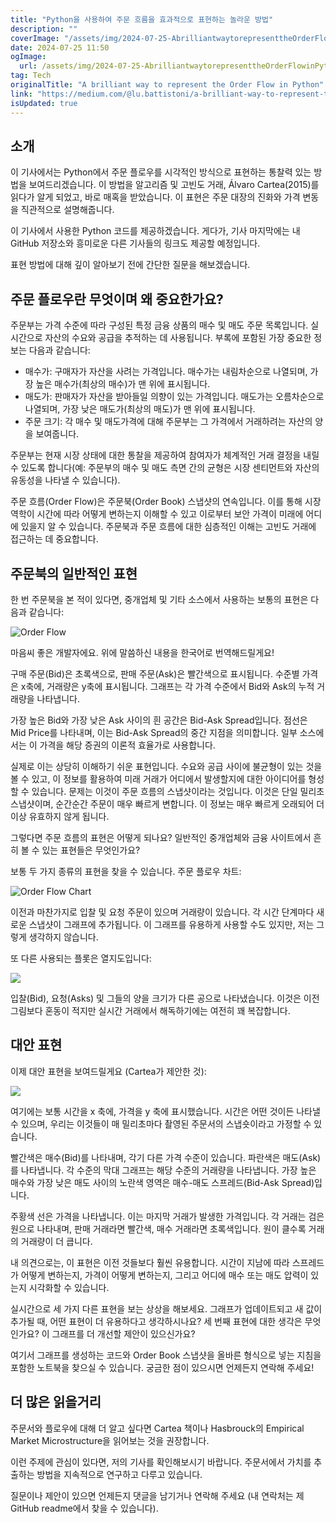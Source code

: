 ```yaml
---
title: "Python을 사용하여 주문 흐름을 효과적으로 표현하는 놀라운 방법"
description: ""
coverImage: "/assets/img/2024-07-25-AbrilliantwaytorepresenttheOrderFlowinPython_0.png"
date: 2024-07-25 11:50
ogImage: 
  url: /assets/img/2024-07-25-AbrilliantwaytorepresenttheOrderFlowinPython_0.png
tag: Tech
originalTitle: "A brilliant way to represent the Order Flow in Python"
link: "https://medium.com/@lu.battistoni/a-brilliant-way-to-represent-the-order-flow-in-python-fb96318e1070"
isUpdated: true
---
```





## 소개

이 기사에서는 Python에서 주문 플로우를 시각적인 방식으로 표현하는 통찰력 있는 방법을 보여드리겠습니다. 이 방법을 알고리즘 및 고빈도 거래, Álvaro Cartea(2015)를 읽다가 알게 되었고, 바로 매혹을 받았습니다. 이 표현은 주문 대장의 진화와 가격 변동을 직관적으로 설명해줍니다.

이 기사에서 사용한 Python 코드를 제공하겠습니다. 게다가, 기사 마지막에는 내 GitHub 저장소와 흥미로운 다른 기사들의 링크도 제공할 예정입니다.

표현 방법에 대해 깊이 알아보기 전에 간단한 질문을 해보겠습니다.

<div class="content-ad"></div>

## 주문 플로우란 무엇이며 왜 중요한가요?

주문부는 가격 수준에 따라 구성된 특정 금융 상품의 매수 및 매도 주문 목록입니다. 실시간으로 자산의 수요와 공급을 추적하는 데 사용됩니다. 부록에 포함된 가장 중요한 정보는 다음과 같습니다:

- 매수가: 구매자가 자산을 사려는 가격입니다. 매수가는 내림차순으로 나열되며, 가장 높은 매수가(최상의 매수)가 맨 위에 표시됩니다.
- 매도가: 판매자가 자산을 받아들일 의향이 있는 가격입니다. 매도가는 오름차순으로 나열되며, 가장 낮은 매도가(최상의 매도)가 맨 위에 표시됩니다.
- 주문 크기: 각 매수 및 매도가격에 대해 주문부는 그 가격에서 거래하려는 자산의 양을 보여줍니다.

주문부는 현재 시장 상태에 대한 통찰을 제공하여 참여자가 체계적인 거래 결정을 내릴 수 있도록 합니다(예: 주문부의 매수 및 매도 측면 간의 균형은 시장 센티먼트와 자산의 유동성을 나타낼 수 있습니다).

<div class="content-ad"></div>

주문 흐름(Order Flow)은 주문북(Order Book) 스냅샷의 연속입니다. 이를 통해 시장 역학이 시간에 따라 어떻게 변하는지 이해할 수 있고 이로부터 보안 가격이 미래에 어디에 있을지 알 수 있습니다. 주문북과 주문 흐름에 대한 심층적인 이해는 고빈도 거래에 접근하는 데 중요합니다.

## 주문북의 일반적인 표현

한 번 주문북을 본 적이 있다면, 중개업체 및 기타 소스에서 사용하는 보통의 표현은 다음과 같습니다:

![Order Flow](/assets/img/2024-07-25-AbrilliantwaytorepresenttheOrderFlowinPython_0.png)

<div class="content-ad"></div>

마음씨 좋은 개발자에요. 위에 말씀하신 내용을 한국어로 번역해드릴게요!

구매 주문(Bid)은 초록색으로, 판매 주문(Ask)은 빨간색으로 표시됩니다. 수준별 가격은 x축에, 거래량은 y축에 표시됩니다. 그래프는 각 가격 수준에서 Bid와 Ask의 누적 거래량을 나타냅니다.

가장 높은 Bid와 가장 낮은 Ask 사이의 흰 공간은 Bid-Ask Spread입니다. 점선은 Mid Price를 나타내며, 이는 Bid-Ask Spread의 중간 지점을 의미합니다. 일부 소스에서는 이 가격을 해당 증권의 이론적 효율가로 사용합니다.

실제로 이는 상당히 이해하기 쉬운 표현입니다. 수요와 공급 사이에 불균형이 있는 것을 볼 수 있고, 이 정보를 활용하여 미래 거래가 어디에서 발생할지에 대한 아이디어를 형성할 수 있습니다. 문제는 이것이 주문 흐름의 스냅샷이라는 것입니다. 이것은 단일 밀리초 스냅샷이며, 순간순간 주문이 매우 빠르게 변합니다. 이 정보는 매우 빠르게 오래되어 더 이상 유효하지 않게 됩니다.

그렇다면 주문 흐름의 표현은 어떻게 되나요? 일반적인 중개업체와 금융 사이트에서 흔히 볼 수 있는 표현들은 무엇인가요?

<div class="content-ad"></div>

보통 두 가지 종류의 표현을 찾을 수 있습니다. 주문 플로우 차트:

![Order Flow Chart](/assets/img/2024-07-25-AbrilliantwaytorepresenttheOrderFlowinPython_1.png)

이전과 마찬가지로 입찰 및 요청 주문이 있으며 거래량이 있습니다. 각 시간 단계마다 새로운 스냅샷이 그래프에 추가됩니다. 이 그래프를 유용하게 사용할 수도 있지만, 저는 그렇게 생각하지 않습니다.

또 다른 사용되는 플롯은 열지도입니다:

<div class="content-ad"></div>

<img src="/assets/img/2024-07-25-AbrilliantwaytorepresenttheOrderFlowinPython_2.png" />

입찰(Bid), 요청(Asks) 및 그들의 양을 크기가 다른 공으로 나타냈습니다. 이것은 이전 그림보다 혼동이 적지만 실시간 거래에서 해독하기에는 여전히 꽤 복잡합니다.

## 대안 표현

이제 대안 표현을 보여드릴게요 (Cartea가 제안한 것):

<div class="content-ad"></div>

<img src="/assets/img/2024-07-25-AbrilliantwaytorepresenttheOrderFlowinPython_3.png" />

여기에는 보통 시간을 x 축에, 가격을 y 축에 표시했습니다. 시간은 어떤 것이든 나타낼 수 있으며, 우리는 이것들이 매 밀리초마다 촬영된 주문서의 스냅숏이라고 가정할 수 있습니다.

빨간색은 매수(Bid)를 나타내며, 각기 다른 가격 수준이 있습니다. 파란색은 매도(Ask)를 나타냅니다. 각 수준의 막대 그래프는 해당 수준의 거래량을 나타냅니다. 가장 높은 매수와 가장 낮은 매도 사이의 노란색 영역은 매수-매도 스프레드(Bid-Ask Spread)입니다.

주황색 선은 가격을 나타냅니다. 이는 마지막 거래가 발생한 가격입니다. 각 거래는 검은 원으로 나타내며, 판매 거래라면 빨간색, 매수 거래라면 초록색입니다. 원이 클수록 거래의 거래량이 더 큽니다.

<div class="content-ad"></div>

내 의견으로는, 이 표현은 이전 것들보다 훨씬 유용합니다. 시간이 지남에 따라 스프레드가 어떻게 변하는지, 가격이 어떻게 변하는지, 그리고 어디에 매수 또는 매도 압력이 있는지 시각화할 수 있습니다.

실시간으로 세 가지 다른 표현을 보는 상상을 해보세요. 그래프가 업데이트되고 새 값이 추가될 때, 어떤 표현이 더 유용하다고 생각하시나요? 세 번째 표현에 대한 생각은 무엇인가요? 이 그래프를 더 개선할 제안이 있으신가요?

여기서 그래프를 생성하는 코드와 Order Book 스냅샷을 올바른 형식으로 넣는 지침을 포함한 노트북을 찾으실 수 있습니다. 궁금한 점이 있으시면 언제든지 연락해 주세요!

## 더 많은 읽을거리

<div class="content-ad"></div>

주문서와 플로우에 대해 더 알고 싶다면 Cartea 책이나 Hasbrouck의 Empirical Market Microstructure을 읽어보는 것을 권장합니다.

이런 주제에 관심이 있다면, 저의 기사를 확인해보시기 바랍니다. 주문서에서 가치를 추출하는 방법을 지속적으로 연구하고 다루고 있습니다.

질문이나 제안이 있으면 언제든지 댓글을 남기거나 연락해 주세요 (내 연락처는 제 GitHub readme에서 찾을 수 있습니다).